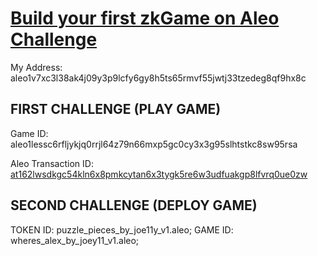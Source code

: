 # [Build your first zkGame on Aleo Challenge](https://docs.puzzle.online/tutorials/build_your_first_zkgame/)

My Address: aleo1v7xc3l38ak4j09y3p9lcfy6gy8h5ts65rmvf55jwtj33tzedeg8qf9hx8c

## FIRST CHALLENGE (PLAY GAME)

Game ID: aleo1lessc6rfljykjq0rrjl64z79n66mxp5gc0cy3x3g95slhtstkc8sw95rsa

Aleo Transaction ID: [at162lwsdkgc54kln6x8pmkcytan6x3tygk5re6w3udfuakgp8lfvrq0ue0zw](https://explorer.aleo.org/transaction/at162lwsdkgc54kln6x8pmkcytan6x3tygk5re6w3udfuakgp8lfvrq0ue0zw)

## SECOND CHALLENGE (DEPLOY GAME)

TOKEN ID: puzzle_pieces_by_joe11y_v1.aleo;
GAME ID: wheres_alex_by_joey11_v1.aleo;
